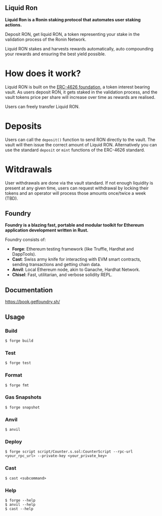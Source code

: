 ## Liquid Ron

**Liquid Ron is a Ronin staking protocol that automates user staking actions.**

Deposit RON, get liquid RON, a token representing your stake in the validation process of the Ronin Network.

Liquid RON stakes and harvests rewards automatically, auto compounding your rewards and ensuring the best yield possible.

# How does it work?

Liquid RON is built on the [ERC-4626 foundation](https://ethereum.org/en/developers/docs/standards/tokens/erc-4626/), a token interest bearing vault. As users deposit RON, it gets staked in the validation process, and the vault tokens price per share will increase over time as rewards are realised. 

Users can freely transfer Liquid RON.

# Deposits

Users can call the `deposit()` function to send RON directly to the vault. The vault will then issue the correct amount of Liquid RON. Alternatively you can use the standard `deposit` or `mint` functions of the ERC-4626 standard. 


# Witdrawals

User withdrawals are done via the vault standard. If not enough liquidity is present at any given time, users can request withdrawal by locking their tokens and an operator will process those amounts once/twice a week (TBD).

## Foundry

**Foundry is a blazing fast, portable and modular toolkit for Ethereum application development written in Rust.**

Foundry consists of:

-   **Forge**: Ethereum testing framework (like Truffle, Hardhat and DappTools).
-   **Cast**: Swiss army knife for interacting with EVM smart contracts, sending transactions and getting chain data.
-   **Anvil**: Local Ethereum node, akin to Ganache, Hardhat Network.
-   **Chisel**: Fast, utilitarian, and verbose solidity REPL.

## Documentation

https://book.getfoundry.sh/

## Usage

### Build

```shell
$ forge build
```

### Test

```shell
$ forge test
```

### Format

```shell
$ forge fmt
```

### Gas Snapshots

```shell
$ forge snapshot
```

### Anvil

```shell
$ anvil
```

### Deploy

```shell
$ forge script script/Counter.s.sol:CounterScript --rpc-url <your_rpc_url> --private-key <your_private_key>
```

### Cast

```shell
$ cast <subcommand>
```

### Help

```shell
$ forge --help
$ anvil --help
$ cast --help
```
